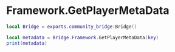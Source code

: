 # Framework.GetPlayerMetaData

```lua
local Bridge = exports.community_bridge:Bridge()

local metadata = Bridge.Framework.GetPlayerMetaData(key)
print(metadata)
```
